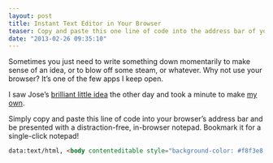 ```yaml
---
layout: post
title: Instant Text Editor in Your Browser
teaser: Copy and paste this one line of code into the address bar of your browser, and get an instant distraction-free text editor
date: "2013-02-26 09:35:10"
---
```


Sometimes you just need to write something down momentarily to make sense of an idea, or to blow off some steam, or whatever. Why not use your browser? It’s one of the few apps I keep open.

I saw Jose’s [brilliant little idea](https://coderwall.com/p/lhsrcq) the other day and took a minute to make [my own](https://gist.github.com/cbracco/4670375).

Simply copy and paste this line of code into your browser’s address bar and be presented with a distraction-free, in-browser notepad. Bookmark it for a single-click notepad!

```html
data:text/html, <body contenteditable style="background-color: #f8f3e8; font-family: Garamond, Georgia, serif; font-size: 1.333rem; line-height: 1.5; max-width: 36rem; margin: 0 auto; padding: 3rem 1.5rem;">
```

